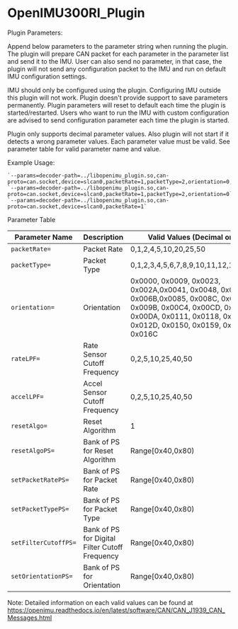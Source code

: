 # OpenIMU300RI_Plugin

Plugin Parameters:

Append below parameters to the parameter string when running the plugin. The plugin will prepare CAN packet for each parameter in the parameter list and send it to the IMU. User can also send no parameter, in that case, the plugin will not send any configuration packet to the IMU and run on default IMU configuration settings.

IMU should only be configured using the plugin. Configuring IMU outside this plugin will not work. Plugin doesn't provide support to save parameters permanently. Plugin parameters will reset to default each time the plugin is started/restarted. Users who want to run the IMU with custom configuration are advised to send configuration parameter each time the plugin is started.

Plugin only supports decimal parameter values. Also plugin will not start if it detects a wrong parameter values. Each parameter value must be valid. See parameter table for valid parameter name and value.

Example Usage:

    `--params=decoder-path=../libopenimu_plugin.so,can-proto=can.socket,device=slcan0,packetRate=1,packetType=2,orientation=0,rateLPF=5,accelLPF=25,resetAlgo=1,resetAlgoPS=64,setPacketRatePS=65,setPacketTypePS=66,setFilterCutoffPS=67,setOrientationPS=68`
    `--params=decoder-path=../libopenimu_plugin.so,can-proto=can.socket,device=slcan0,packetRate=1,packetType=2,orientation=0`
    `--params=decoder-path=../libopenimu_plugin.so,can-proto=can.socket,device=slcan0,packetRate=1`

Parameter Table

|Parameter Name         |Description                                 |Valid Values (Decimal only) |
|-----------------------|--------------------------------------------|----------------------------|
|`packetRate=`          |Packet Rate                                 |0,1,2,4,5,10,20,25,50|
|`packetType=`          |Packet Type                                 |0,1,2,3,4,5,6,7,8,9,10,11,12,13,14,15|
|`orientation=`         |Orientation                                 |0x0000, 0x0009, 0x0023, 0x002A,0x0041, 0x0048, 0x0062, 0x006B,0x0085, 0x008C, 0x0092, 0x009B, 0x00C4, 0x00CD, 0x00D3, 0x00DA, 0x0111, 0x0118, 0x0124, 0x012D, 0x0150, 0x0159, 0x0165, 0x016C|
|`rateLPF=`             |Rate Sensor Cutoff Frequency                |0,2,5,10,25,40,50|
|`accelLPF=`            |Accel Sensor Cutoff Frequency               |0,2,5,10,25,40,50|
|`resetAlgo=`           |Reset Algorithm                             |1|
|`resetAlgoPS=`         |Bank of PS for Reset Algorithm              |Range[0x40,0x80)|
|`setPacketRatePS=`     |Bank of PS for Packet Rate                  |Range[0x40,0x80)|
|`setPacketTypePS=`     |Bank of PS for Packet Type                  |Range[0x40,0x80)|
|`setFilterCutoffPS=`   |Bank of PS for Digital Filter Cutoff Frequency   |Range[0x40,0x80)|
|`setOrientationPS=`    |Bank of PS for Orientation                  |Range[0x40,0x80)|


Note: Detailed information on each valid values can be found at https://openimu.readthedocs.io/en/latest/software/CAN/CAN_J1939_CAN_Messages.html
